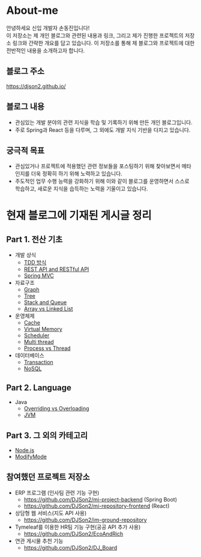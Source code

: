 # About-me
안녕하세요 신입 개발자 손동진입니다!        
이 저장소는 제 개인 블로그와 관련된 내용과 링크, 그리고 제가 진행한 프로젝트의 저장소 링크와 간략한 개요를 담고 있습니다. 이 저장소를 통해 제 블로그와 프로젝트에 대한 전반적인 내용을 소개하고자 합니다. 

## 블로그 주소
https://djson2.github.io/

## 블로그 내용
* 관심있는 개발 분야의 관련 지식을 학습 및 기록하기 위해 만든 개인 블로그입니다. 
* 주로 Spring과 React 등을 다루며, 그 외에도 개발 지식 기반을 다지고 있습니다.

## 궁극적 목표
* 관심있거나 프로젝트에 적용했던 관련 정보들을 포스팅하기 위해 찾아보면서 메타인지를 더욱 정확히 하기 위해 노력하고 있습니다.
* 주도적인 업무 수행 능력을 강화하기 위해 이와 같이 블로그를 운영하면서 스스로 학습하고, 새로운 지식을 습득하는 노력을 기울이고 있습니다. 

# 현재 블로그에 기재된 게시글 정리
## Part 1. 전산 기초
- 개발 상식
  - [TDD 방식](https://djson2.github.io/TDD/)
  - [REST API and RESTful API](https://djson2.github.io/rest-api/)
  - [Spring MVC](https://djson2.github.io/spring-mvc/)
- 자료구조
  - [Graph](https://djson2.github.io/graph/)
  - [Tree](https://djson2.github.io/tree/)
  - [Stack and Queue](https://djson2.github.io/stack-and-queue/)
  - [Array vs Linked List](https://djson2.github.io/array-vs-linkedlist/)
- 운영체제
  - [Cache](https://djson2.github.io/cache/)
  - [Virtual Memory](https://djson2.github.io/virtual-memory/)
  - [Scheduler](https://djson2.github.io/scheduler/)
  - [Multi thread](https://djson2.github.io/multi-thread/)
  - [Process vs Thread](https://djson2.github.io/process-vs-thread/)
- 데이터베이스
  - [Transaction](https://djson2.github.io/transaction/)
  - [NoSQL](https://djson2.github.io/NoSQL/)

## Part 2. Language
- Java
  - [Overriding vs Overloading](https://djson2.github.io/overriding-vs-overloading/)
  - [JVM](https://djson2.github.io/JVM/)

## Part 3. 그 외의 카테고리
- [Node.js](https://djson2.github.io/nodejs/)
- [ModifyMode](https://djson2.github.io/modify-mode/)


## 참여했던 프로젝트 저장소
* ERP 프로그램 (인사팀 관련 기능 구현)
  * https://github.com/DJSon2/mi-project-backend (Spring Boot)
  * https://github.com/DJSon2/mi-repository-frontend (React)
* 상담형 웹 서비스(지도 API 사용)
  *  https://github.com/DJSon2/im-ground-repository
* Tymeleaf를 이용한 HR팀 기능 구현(공공 API 추가 사용)
  * https://github.com/DJSon2/EcoAndRich
* 연관 게시물 추천 기능
  * https://github.com/DJSon2/DJ_Board


